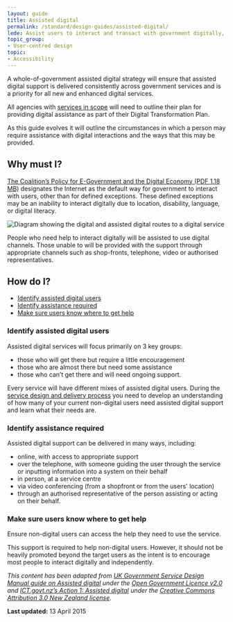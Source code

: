 ```yaml
---
layout: guide
title: Assisted digital
permalink: /standard/design-guides/assisted-digital/
lede: Assist users to interact and transact with government digitally, and provide alternatives for those who can’t.
topic_group:
- User-centred design
topic:
- Accessibility
---
```

<a id="top" name="top"></a>A whole-of-government assisted digital strategy will ensure that assisted digital support is delivered consistently across government services and is a priority for all new and enhanced digital services.

All agencies with [services in scope](/standard/scope-of-standard/) will need to outline their plan for providing digital assistance as part of their Digital Transformation Plan.

As this guide evolves it will outline the circumstances in which a person may require assistance with digital interactions and the ways that this may be provided.

## Why must I?

[The Coalition’s Policy for E-Government and the Digital Economy (PDF 1.18 MB)](http://lpaweb-static.s3.amazonaws.com/Coalition%27s%20Policy%20for%20E-Government%20and%20the%20Digital%20Economy.pdf "Exiting DTO website") designates the Internet as the default way for government to interact with users, other than for defined exceptions. These defined exceptions may be an inability to interact digitally due to location, disability, language, or digital literacy.

![Diagram showing the digital and assisted digital routes to a digital service]({{site.baseurl}}/images/standard/assist_dig_0.png)

People who need help to interact digitally will be assisted to use digital channels. Those unable to will be provided with the support through appropriate channels such as shop-fronts, telephone, video or authorised representatives.

## How do I?

*   [Identify assisted digital users](#identifyAD)
*   [Identify assistance required](#identifyAR)
*   [Make sure users know where to get help](#makesureusers)

### <a id="identifyAD" name="identifyAD"></a>Identify assisted digital users

Assisted digital services will focus primarily on 3 key groups:

*   those who will get there but require a little encouragement
*   those who are almost there but need some assistance
*   those who can’t get there and will need ongoing support.

Every service will have different mixes of assisted digital users. During the [service design and delivery process](/standard/service-design-and-delivery-process/) you need to develop an understanding of how many of your current non-digital users need assisted digital support and learn what their needs are.

### <a id="identifyAR" name="identifyAR"></a>Identify assistance required

Assisted digital support can be delivered in many ways, including:

*   online, with access to appropriate support
*   over the telephone, with someone guiding the user through the service or inputting information into a system on their behalf
*   in person, at a service centre
*   via video conferencing (from a shopfront or from the users' location)
*   through an authorised representative of the person assisting or acting on their behalf.

### <a id="makesureusers" name="makesureusers"></a>Make sure users know where to get help

Ensure non-digital users can access the help they need to use the service.

This support is required to help non-digital users. However, it should not be heavily promoted beyond the target users as the intent is to encourage most people to interact digitally and independently. 

_This content has been adapted from ​[UK Government Service Design Manual guide on Assisted digital](https://www.gov.uk/service-manual/assisted-digital/index.html) under the [Open Government Licence v2.0](http://www.nationalarchives.gov.uk/doc/open-government-licence/version/2/) and ​[ICT.govt.nz’s Action 1: Assisted digital](https://ict.govt.nz/programmes-and-initiatives/digital-transformation/result-10/action-01/) under the [Creative Commons Attribution 3.0 New Zealand license](http://creativecommons.org/licenses/by/3.0/nz/)._

**Last updated:** 13 April 2015
